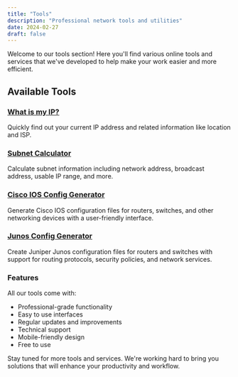 ```yaml
---
title: "Tools"
description: "Professional network tools and utilities"
date: 2024-02-27
draft: false
---
```


Welcome to our tools section! Here you'll find various online tools and services that we've developed to help make your work easier and more efficient.

## Available Tools

### [What is my IP?](/tools/ip-checker/)
Quickly find out your current IP address and related information like location and ISP.

### [Subnet Calculator](/tools/subnet-calculator/)
Calculate subnet information including network address, broadcast address, usable IP range, and more.

### [Cisco IOS Config Generator](/tools/cisco-ios-config/)
Generate Cisco IOS configuration files for routers, switches, and other networking devices with a user-friendly interface.

### [Junos Config Generator](/tools/junos-config/)
Create Juniper Junos configuration files for routers and switches with support for routing protocols, security policies, and network services.

### Features

All our tools come with:

- Professional-grade functionality
- Easy to use interfaces
- Regular updates and improvements
- Technical support
- Mobile-friendly design
- Free to use

Stay tuned for more tools and services. We're working hard to bring you solutions that will enhance your productivity and workflow. 